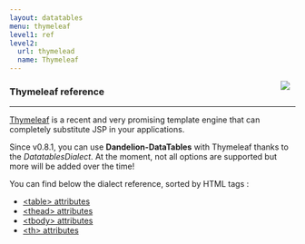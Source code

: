 ```yaml
---
layout: datatables
menu: thymeleaf
level1: ref
level2:
  url: thymelead
  name: Thymeleaf
---
```


<a href="http://www.thymeleaf.org"><img src="/assets/images/logo_thymeleaf_withname.png" style="float:right; margin-right: 10px;" /></a>


### Thymeleaf reference
<hr />

[Thymeleaf](http://www.thymeleaf.org) is a recent and very promising template engine that can completely substitute JSP in your applications.

Since v0.8.1, you can use <strong>Dandelion-DataTables</strong> with Thymeleaf thanks to the <i>DatatablesDialect</i>. At the moment, not all options are supported but more will be added over the time!

You can find below the dialect reference, sorted by HTML tags :

 * [&lt;table> attributes](/datatables/ref/thymeleaf/table.html)
 * [&lt;thead> attributes](/datatables/ref/thymeleaf/thead.html)
 * [&lt;tbody> attributes](/datatables/ref/thymeleaf/tbody.html)
 * [&lt;th> attributes](/datatables/ref/thymeleaf/th.html)

